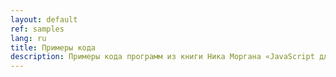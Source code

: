 ```yaml
---
layout: default
ref: samples
lang: ru
title: Примеры кода
description: Примеры кода программ из книги Ника Моргана «JavaScript для детей» на русском языке
---
```


<script src="https://gist.github.com/a1ip/fe463066e71e444f0257bdb9583057fa.js"></script>
